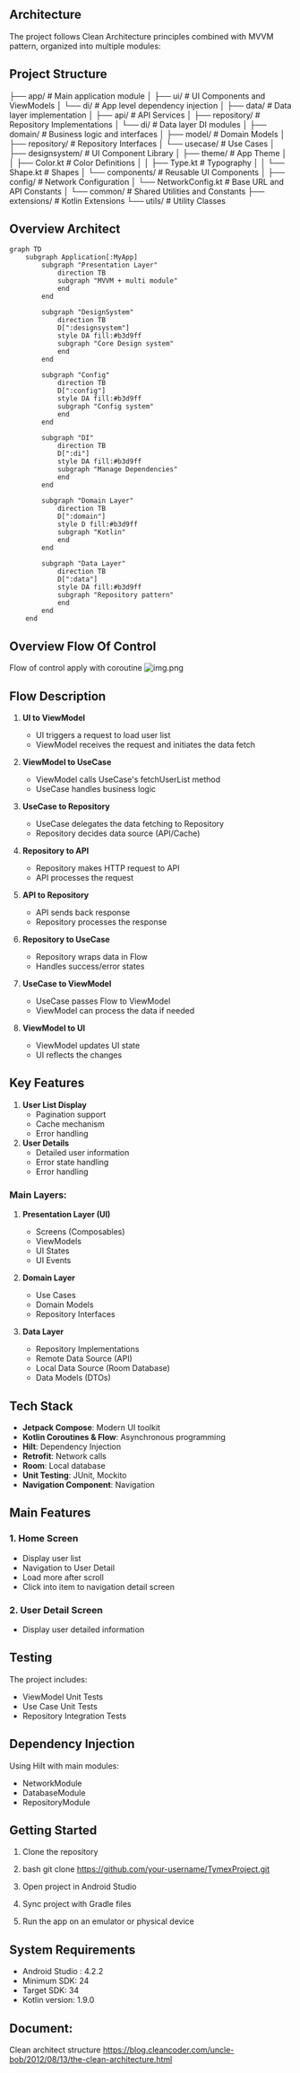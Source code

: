 ## Architecture

The project follows Clean Architecture principles combined with MVVM pattern, organized into multiple modules:
## Project Structure
├── app/                 # Main application module
│   ├── ui/             # UI Components and ViewModels
│   └── di/             # App level dependency injection
│
├── data/               # Data layer implementation
│   ├── api/            # API Services
│   ├── repository/     # Repository Implementations
│   └── di/             # Data layer DI modules
│
├── domain/             # Business logic and interfaces
│   ├── model/          # Domain Models
│   ├── repository/     # Repository Interfaces
│   └── usecase/        # Use Cases
│
├── designsystem/       # UI Component Library
│   ├── theme/          # App Theme
│   │   ├── Color.kt    # Color Definitions
│   │   ├── Type.kt     # Typography
│   │   └── Shape.kt    # Shapes
│   └── components/     # Reusable UI Components
│
├── config/             # Network Configuration
│   └── NetworkConfig.kt # Base URL and API Constants
│
└── common/             # Shared Utilities and Constants
    ├── extensions/     # Kotlin Extensions
    └── utils/          # Utility Classes

## Overview Architect
```mermaid
graph TD
    subgraph Application[:MyApp]
        subgraph "Presentation Layer"
            direction TB
            subgraph "MVVM + multi module"
            end
        end

        subgraph "DesignSystem"
            direction TB
            D[":designsystem"]
            style DA fill:#b3d9ff
            subgraph "Core Design system"
            end
        end

        subgraph "Config"
            direction TB
            D[":config"]
            style DA fill:#b3d9ff
            subgraph "Config system"
            end
        end

        subgraph "DI"
            direction TB
            D[":di"]
            style DA fill:#b3d9ff
            subgraph "Manage Dependencies"
            end
        end

        subgraph "Domain Layer"
            direction TB
            D[":domain"]
            style D fill:#b3d9ff
            subgraph "Kotlin"
            end
        end

        subgraph "Data Layer"
            direction TB
            D[":data"]
            style DA fill:#b3d9ff
            subgraph "Repository pattern"
            end
        end
    end
```
## Overview Flow Of Control
Flow of control apply with coroutine
![img.png](img.png)

## Flow Description

1. **UI to ViewModel**
   - UI triggers a request to load user list
   - ViewModel receives the request and initiates the data fetch

2. **ViewModel to UseCase**
   - ViewModel calls UseCase's fetchUserList method
   - UseCase handles business logic

3. **UseCase to Repository**
   - UseCase delegates the data fetching to Repository
   - Repository decides data source (API/Cache)

4. **Repository to API**
   - Repository makes HTTP request to API
   - API processes the request

5. **API to Repository**
   - API sends back response
   - Repository processes the response

6. **Repository to UseCase**
   - Repository wraps data in Flow<ResultApi>
   - Handles success/error states

7. **UseCase to ViewModel**
   - UseCase passes Flow<ResultApi> to ViewModel
   - ViewModel can process the data if needed

8. **ViewModel to UI**
   - ViewModel updates UI state
   - UI reflects the changes

## Key Features
1. **User List Display**
    - Pagination support
    - Cache mechanism
    - Error handling
2. **User Details**
    - Detailed user information
    - Error state handling
    - Error handling

### Main Layers:

1. **Presentation Layer (UI)**
    - Screens (Composables)
    - ViewModels
    - UI States
    - UI Events

2. **Domain Layer**
    - Use Cases
    - Domain Models
    - Repository Interfaces

3. **Data Layer**
    - Repository Implementations
    - Remote Data Source (API)
    - Local Data Source (Room Database)
    - Data Models (DTOs)

## Tech Stack
- **Jetpack Compose**: Modern UI toolkit
- **Kotlin Coroutines & Flow**: Asynchronous programming
- **Hilt**: Dependency Injection
- **Retrofit**: Network calls
- **Room**: Local database
- **Unit Testing**: JUnit, Mockito
- **Navigation Component**: Navigation

## Main Features

### 1. Home Screen
- Display user list
- Navigation to User Detail
- Load more after scroll
- Click into item to navigation detail screen

### 2. User Detail Screen
- Display user detailed information

## Testing

The project includes:
- ViewModel Unit Tests
- Use Case Unit Tests
- Repository Integration Tests

## Dependency Injection

Using Hilt with main modules:
- NetworkModule
- DatabaseModule
- RepositoryModule

## Getting Started
1. Clone the repository 
2. bash
   git clone https://github.com/your-username/TymexProject.git

3. Open project in Android Studio

4. Sync project with Gradle files

5. Run the app on an emulator or physical device

## System Requirements
- Android Studio : 4.2.2
- Minimum SDK: 24
- Target SDK: 34
- Kotlin version: 1.9.0

## Document:
Clean architect structure https://blog.cleancoder.com/uncle-bob/2012/08/13/the-clean-architecture.html


